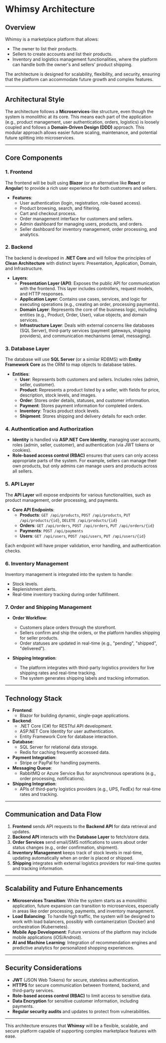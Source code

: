 # Whimsy Architecture

## Overview

Whimsy is a marketplace platform that allows:
- The owner to list their products.
- Sellers to create accounts and list their products.
- Inventory and logistics management functionalities, where the platform can handle both the owner's and sellers' product shipping.

The architecture is designed for scalability, flexibility, and security, ensuring that the platform can accommodate future growth and complex features.

---

## Architectural Style

The architecture follows a **Microservices**-like structure, even though the system is monolithic at its core. This means each part of the application (e.g., product management, user authentication, orders, logistics) is loosely coupled and follows a **Domain-Driven Design (DDD)** approach. This modular approach allows easier future scaling, maintenance, and potential future splitting into microservices.

---

## Core Components

### 1. **Frontend**
The frontend will be built using **Blazor** (or an alternative like **React** or **Angular**) to provide a rich user experience for both customers and sellers.

- **Features**:
  - User authentication (login, registration, role-based access).
  - Product browsing, search, and filtering.
  - Cart and checkout process.
  - Order management interface for customers and sellers.
  - Admin dashboard for managing users, products, and orders.
  - Seller dashboard for inventory management, order processing, and analytics.

### 2. **Backend**
The backend is developed in **.NET Core** and will follow the principles of **Clean Architecture** with distinct layers: Presentation, Application, Domain, and Infrastructure.

- **Layers**:
  - **Presentation Layer (API)**: Exposes the public API for communication with the frontend. This layer includes controllers, request models, and HTTP responses.
  - **Application Layer**: Contains use cases, services, and logic for executing operations (e.g., creating an order, processing payments). 
  - **Domain Layer**: Represents the core of the business logic, including entities (e.g., Product, Order, User), value objects, and domain services.
  - **Infrastructure Layer**: Deals with external concerns like databases (SQL Server), third-party services (payment gateways, shipping providers), and communication mechanisms (email, messaging).

### 3. **Database Layer**
The database will use **SQL Server** (or a similar RDBMS) with **Entity Framework Core** as the ORM to map objects to database tables.

- **Entities**:
  - **User**: Represents both customers and sellers. Includes roles (admin, seller, customer).
  - **Product**: Represents a product listed by a seller, with fields for price, description, stock levels, and images.
  - **Order**: Stores order details, statuses, and customer information.
  - **Payment**: Stores payment information for completed orders.
  - **Inventory**: Tracks product stock levels.
  - **Shipment**: Stores shipping and delivery details for each order.

### 4. **Authentication and Authorization**
- **Identity** is handled via **ASP.NET Core Identity**, managing user accounts, roles (admin, seller, customer), and authentication (via JWT tokens or cookies).
- **Role-based access control (RBAC)** ensures that users can only access appropriate parts of the system. For example, sellers can manage their own products, but only admins can manage users and products across all sellers.

### 5. **API Layer**
The **API Layer** will expose endpoints for various functionalities, such as product management, order processing, and payments.

- **Core API Endpoints**:
  - **Products**: `GET /api/products`, `POST /api/products`, `PUT /api/products/{id}`, `DELETE /api/products/{id}`
  - **Orders**: `GET /api/orders`, `POST /api/orders`, `PUT /api/orders/{id}`
  - **Payments**: `POST /api/payments`
  - **Users**: `GET /api/users`, `POST /api/users`, `PUT /api/users/{id}`

Each endpoint will have proper validation, error handling, and authentication checks.

### 6. **Inventory Management**
Inventory management is integrated into the system to handle:
- Stock levels.
- Replenishment alerts.
- Real-time inventory tracking during order fulfillment.

### 7. **Order and Shipping Management**
- **Order Workflow**:
  - Customers place orders through the storefront.
  - Sellers confirm and ship the orders, or the platform handles shipping for seller products.
  - Order statuses are updated in real-time (e.g., "pending", "shipped", "delivered").
  
- **Shipping Integration**:
  - The platform integrates with third-party logistics providers for live shipping rates and real-time tracking.
  - The system generates shipping labels and tracking information.

---

## Technology Stack

- **Frontend**:
  - Blazor for building dynamic, single-page applications.
- **Backend**:
  - .NET Core (C#) for RESTful API development.
  - ASP.NET Core Identity for user authentication.
  - Entity Framework Core for database interaction.
- **Database**:
  - SQL Server for relational data storage.
  - Redis for caching frequently accessed data.
- **Payment Integration**:
  - Stripe or PayPal for handling payments.
- **Messaging Queue**:
  - RabbitMQ or Azure Service Bus for asynchronous operations (e.g., order processing, notifications).
- **Shipping Integration**:
  - APIs of third-party logistics providers (e.g., UPS, FedEx) for real-time rates and tracking.

---

## Communication and Data Flow

1. **Frontend** sends API requests to the **Backend API** for data retrieval and updates.
2. **Backend API** interacts with the **Database Layer** to fetch/store data.
3. **Order Services** send email/SMS notifications to users about order status changes (e.g., order confirmation, shipment).
4. **Inventory Management** keeps track of stock levels in real-time, updating automatically when an order is placed or shipped.
5. **Shipping** integrates with external logistics providers for real-time quotes and tracking information.

---

## Scalability and Future Enhancements

- **Microservices Transition**: While the system starts as a monolithic application, future expansion can transition to microservices, especially in areas like order processing, payments, and inventory management.
- **Load Balancing**: To handle high traffic, the system will be designed to work with load balancers, possibly with containerization (Docker) and orchestration (Kubernetes).
- **Mobile App Development**: Future versions of the platform may include mobile applications (iOS/Android).
- **AI and Machine Learning**: Integration of recommendation engines and predictive analytics for personalized shopping experiences.

---

## Security Considerations

- **JWT** (JSON Web Tokens) for secure, stateless authentication.
- **HTTPS** for secure communication between frontend, backend, and third-party services.
- **Role-based access control (RBAC)** to limit access to sensitive data.
- **Data Encryption** for sensitive customer information, including payments.
- **Regular security audits** and updates to protect from vulnerabilities.

---

This architecture ensures that **Whimsy** will be a flexible, scalable, and secure platform capable of supporting complex marketplace features with ease.
